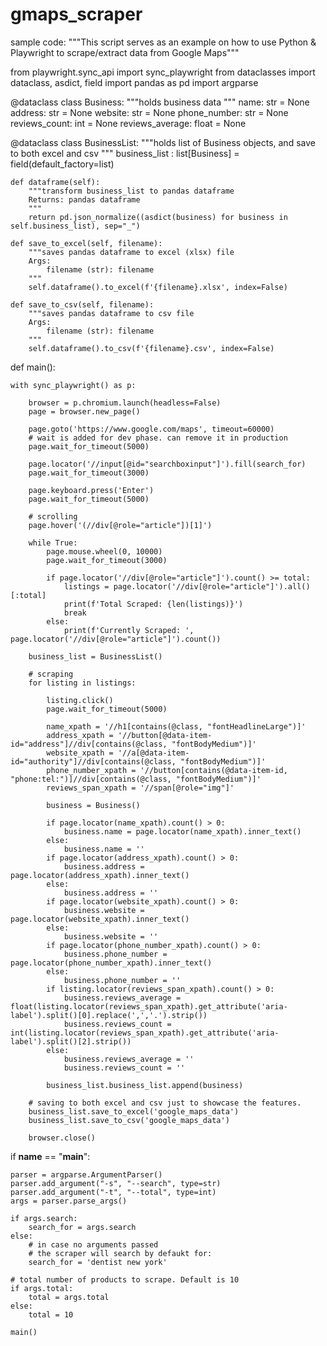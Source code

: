# gmaps_scraper

sample code:
"""This script serves as an example on how to use Python 
   & Playwright to scrape/extract data from Google Maps"""
   
from playwright.sync_api import sync_playwright
from dataclasses import dataclass, asdict, field
import pandas as pd
import argparse


@dataclass
class Business:
    """holds business data
    """
    name: str = None
    address: str = None
    website: str = None
    phone_number: str = None
    reviews_count: int = None
    reviews_average: float = None

@dataclass
class BusinessList:
    """holds list of Business objects, 
       and save to both excel and csv
    """
    business_list : list[Business] = field(default_factory=list)
    
    def dataframe(self):
        """transform business_list to pandas dataframe 
        Returns: pandas dataframe
        """
        return pd.json_normalize((asdict(business) for business in self.business_list), sep="_")
    
    def save_to_excel(self, filename):
        """saves pandas dataframe to excel (xlsx) file
        Args:
            filename (str): filename
        """   
        self.dataframe().to_excel(f'{filename}.xlsx', index=False)
    
    def save_to_csv(self, filename):
        """saves pandas dataframe to csv file
        Args:
            filename (str): filename
        """
        self.dataframe().to_csv(f'{filename}.csv', index=False)


def main():
    
    with sync_playwright() as p:
        
        browser = p.chromium.launch(headless=False)
        page = browser.new_page()
        
        page.goto('https://www.google.com/maps', timeout=60000)
        # wait is added for dev phase. can remove it in production
        page.wait_for_timeout(5000)
        
        page.locator('//input[@id="searchboxinput"]').fill(search_for)
        page.wait_for_timeout(3000)
        
        page.keyboard.press('Enter')
        page.wait_for_timeout(5000)
        
        # scrolling 
        page.hover('(//div[@role="article"])[1]')

        while True:
            page.mouse.wheel(0, 10000)
            page.wait_for_timeout(3000)
            
            if page.locator('//div[@role="article"]').count() >= total:
                listings = page.locator('//div[@role="article"]').all()[:total]
                print(f'Total Scraped: {len(listings)}')
                break
            else:
                print(f'Currently Scraped: ', page.locator('//div[@role="article"]').count())
        
        business_list = BusinessList()
        
        # scraping
        for listing in listings:
        
            listing.click()
            page.wait_for_timeout(5000)
            
            name_xpath = '//h1[contains(@class, "fontHeadlineLarge")]'
            address_xpath = '//button[@data-item-id="address"]//div[contains(@class, "fontBodyMedium")]'
            website_xpath = '//a[@data-item-id="authority"]//div[contains(@class, "fontBodyMedium")]'
            phone_number_xpath = '//button[contains(@data-item-id, "phone:tel:")]//div[contains(@class, "fontBodyMedium")]'
            reviews_span_xpath = '//span[@role="img"]'
            
            business = Business()
            
            if page.locator(name_xpath).count() > 0:
                business.name = page.locator(name_xpath).inner_text()
            else:
                business.name = ''
            if page.locator(address_xpath).count() > 0:
                business.address = page.locator(address_xpath).inner_text()
            else:
                business.address = ''
            if page.locator(website_xpath).count() > 0:
                business.website = page.locator(website_xpath).inner_text()
            else:
                business.website = ''
            if page.locator(phone_number_xpath).count() > 0:
                business.phone_number = page.locator(phone_number_xpath).inner_text()
            else:
                business.phone_number = ''
            if listing.locator(reviews_span_xpath).count() > 0:
                business.reviews_average = float(listing.locator(reviews_span_xpath).get_attribute('aria-label').split()[0].replace(',','.').strip())
                business.reviews_count = int(listing.locator(reviews_span_xpath).get_attribute('aria-label').split()[2].strip())
            else:
                business.reviews_average = ''
                business.reviews_count = ''
                
            business_list.business_list.append(business)
        
        # saving to both excel and csv just to showcase the features.
        business_list.save_to_excel('google_maps_data')
        business_list.save_to_csv('google_maps_data')
        
        browser.close()
        

if __name__ == "__main__":
    
    parser = argparse.ArgumentParser()
    parser.add_argument("-s", "--search", type=str)
    parser.add_argument("-t", "--total", type=int)
    args = parser.parse_args()
    
    if args.search:
        search_for = args.search
    else:
        # in case no arguments passed
        # the scraper will search by defaukt for:
        search_for = 'dentist new york'
    
    # total number of products to scrape. Default is 10
    if args.total:
        total = args.total
    else:
        total = 10
        
    main()